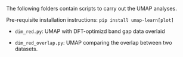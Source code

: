 The following folders contain scripts to carry out the UMAP analyses.

Pre-requisite installation instructions: `pip install umap-learn[plot]`

- `dim_red.py`: UMAP with DFT-optimizd band gap data overlaid

- `dim_red_overlap.py`: UMAP comparing the overlap between two datasets.
